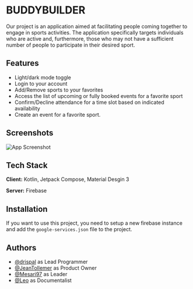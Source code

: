 
# BUDDYBUILDER

Our project is an application aimed at facilitating people coming together to engage in sports activities. The application specifically targets individuals who are active and, furthermore, those who may not have a sufficient number of people to participate in their desired sport.


## Features

- Light/dark mode toggle
- Login to your account
- Add/Remove sports to your favorites
- Access the list of upcoming or fully booked events for a favorite sport
- Confirm/Decline attendance for a time slot based on indicated availability 
- Create an event for a favorite sport.


## Screenshots

![App Screenshot](https://via.placeholder.com/468x300?text=App+Screenshot+Here)


## Tech Stack

**Client:** Kotlin, Jetpack Compose, Material Desgin 3

**Server:** Firebase


## Installation

If you want to use this project, you need to setup a new firebase instance and add the ```google-services.json``` file to the project.


    
## Authors

- [@drispal](https://www.github.com/drispal) as Lead Programmer
- [@JeanTollemer](https://www.github.com/JeanTollemer) as Product Owner
- [@Mesari97](https://www.github.com/Mesari97) as Leader
- [@Leo](https://www.github.com/) as Documentalist


